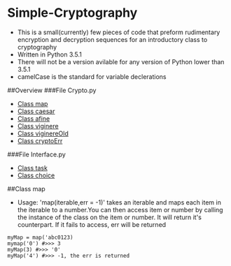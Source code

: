 # Simple-Cryptography
* This is a small(currently) few pieces of code that preform rudimentary encryption and decryption sequences for an introductory class to cryptography
* Written in Python 3.5.1
* There will not be a version avilable for any version of Python lower than 3.5.1
* camelCase is the standard for variable declerations

##Overview
###File Crypto.py
* [Class map](#map)
* [Class caesar](#caesar)
* [Class afine](#afine)
* [Class viginere](#viginere)
* [Class viginereOld](#viginereOld)
* [Class cryptoErr](#cryptoErr)

###File Interface.py
* [Class task](#task)
* [Class choice](#choice)

##Class map
* Usage: 'map(iterable,err = -1)'
takes an iterable and maps each item in the iterable to a number.You
can then access item or number by calling the instance of the class on the item or
number. It will return it's counterpart. If it fails to access, err will be returned
```pyhton
myMap = map('abc0123)
mymap('0') #>>> 3
myMap(3) #>>> '0'
myMap('4') #>>> -1, the err is returned
```

